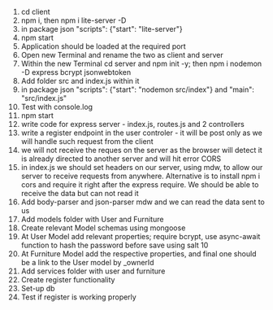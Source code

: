 1. cd client 
2. npm i, then npm i lite-server -D
3. in package json  "scripts": {"start": "lite-server"}
4. npm start
5. Application should be loaded at the required port
6. Open new Terminal and rename the two as client and server
7. Within the new Terminal cd server and npm init -y; then npm i nodemon -D express bcrypt jsonwebtoken
8. Add folder src and index.js within it
9. in package json   "scripts": {"start": "nodemon src/index"} and "main": "src/index.js"
10. Test with console.log 
11. npm start
12. write code for express server - index.js, routes.js and 2 controllers
13. write a register endpoint in the user controler - it will be post only as we will handle such request from the client
14. we will not receive the reques on the server as the browser will detect it is already directed to another server and will hit error CORS
15. in index.js we should set headers on our server, using mdw, to allow our server to receive requests from anywhere. Alternative is to install npm i cors and require it right after the express require. We should be able to receive the data but can not read it
16. Add body-parser and json-parser mdw and we can read the data sent to us
17. Add models folder with User and Furniture
18. Create relevant Model schemas using mongoose
19. At User Model add relevant properties; require bcrypt, use async-await function to hash the password before save using salt 10
20. At Furniture Model add the respective properties, and final one should be a link to the User model by _ownerId
21. Add services folder with user and furniture
22. Create register functionality
23. Set-up db
24. Test if register is working properly
